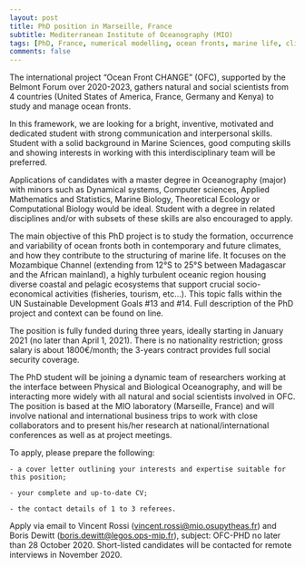 ```yaml
---
layout: post
title: PhD position in Marseille, France
subtitle: Mediterranean Institute of Oceanography (MIO)
tags: [PhD, France, numerical modelling, ocean fronts, marine life, climate change]
comments: false
---
```


The international project “Ocean Front CHANGE” (OFC), supported by the Belmont Forum over 2020-2023, gathers natural and social scientists from 4 countries (United States of America, France, Germany and Kenya) to study and manage ocean fronts.

In this framework, we are looking for a bright, inventive, motivated and dedicated student with strong communication and interpersonal skills. Student with a solid background in Marine Sciences, good computing skills and showing interests in working with this interdisciplinary team will be preferred.

Applications of candidates with a master degree in Oceanography (major) with minors such as Dynamical systems, Computer sciences, Applied Mathematics and Statistics, Marine Biology, Theoretical Ecology or Computational Biology would be ideal. Student with a degree in related disciplines and/or with subsets of these skills are also encouraged to apply.

The main objective of this PhD project is to study the formation, occurrence and variability of ocean fronts both in contemporary and future climates, and how they contribute to the structuring of marine life. It focuses on the Mozambique Channel (extending from 12°S to 25°S between Madagascar and the African mainland), a highly turbulent oceanic region housing diverse coastal and pelagic ecosystems that support crucial socio-economical activities (fisheries, tourism, etc…). This topic falls within the UN Sustainable Development Goals #13 and #14. Full description of the PhD project and context can be found on line.

The position is fully funded during three years, ideally starting in January 2021 (no later than April 1, 2021). There is no nationality restriction; gross salary is about 1800€/month; the 3-years contract provides full social security coverage.

The PhD student will be joining a dynamic team of researchers working at the interface between Physical and Biological Oceanography, and will be interacting more widely with all natural and social scientists involved in OFC. The position is based at the MIO laboratory (Marseille, France) and will involve national and international business trips to work with close collaborators and to present his/her research at national/international conferences as well as at project meetings.

To apply, please prepare the following:

    - a cover letter outlining your interests and expertise suitable for this position;
    
    - your complete and up‐to‐date CV;
    
    - the contact details of 1 to 3 referees.

Apply via email to Vincent Rossi (vincent.rossi@mio.osupytheas.fr) and Boris Dewitt (boris.dewitt@legos.ops-mip.fr), subject: OFC-PHD no later than 28 October 2020. Short-listed candidates will be contacted for remote interviews in November 2020.
